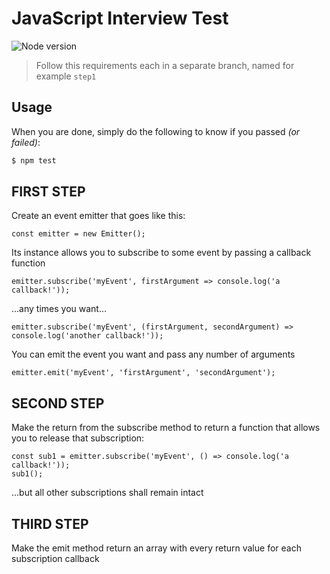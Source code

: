 # JavaScript Interview Test

![Node version](https://img.shields.io/node/v/uno-zen.svg?style=flat-square)

> Follow this requirements each in a separate branch, named for example `step1`

## Usage

When you are done, simply do the following to know if you passed *(or failed)*:

```sh
$ npm test
```

## FIRST STEP

Create an event emitter that goes like this:
 
`const emitter = new Emitter();`
 
Its instance allows you to subscribe to some event by passing a callback function

`emitter.subscribe('myEvent', firstArgument => console.log('a callback!'));`

 ...any times you want...

`emitter.subscribe('myEvent', (firstArgument, secondArgument) => console.log('another callback!'));`

You can emit the event you want and pass any number of arguments

`emitter.emit('myEvent', 'firstArgument', 'secondArgument');`

## SECOND STEP

Make the return from the subscribe method to return a function that allows you to release that subscription:
```
const sub1 = emitter.subscribe('myEvent', () => console.log('a callback!'));
sub1();
```
...but all other subscriptions shall remain intact

## THIRD STEP

Make the emit method return an array with every return value for each subscription callback
